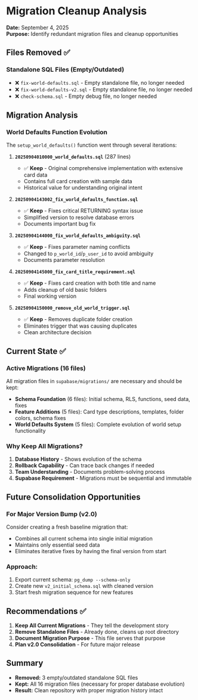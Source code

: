 # Migration Cleanup Analysis

**Date:** September 4, 2025  
**Purpose:** Identify redundant migration files and cleanup opportunities

## Files Removed ✅

### Standalone SQL Files (Empty/Outdated)
- ❌ `fix-world-defaults.sql` - Empty standalone file, no longer needed
- ❌ `fix-world-defaults-v2.sql` - Empty standalone file, no longer needed  
- ❌ `check-schema.sql` - Empty debug file, no longer needed

## Migration Analysis

### World Defaults Function Evolution
The `setup_world_defaults()` function went through several iterations:

1. **`20250904010000_world_defaults.sql`** (287 lines)
   - ✅ **Keep** - Original comprehensive implementation with extensive card data
   - Contains full card creation with sample data
   - Historical value for understanding original intent

2. **`20250904143002_fix_world_defaults_function.sql`**
   - ✅ **Keep** - Fixes critical RETURNING syntax issue
   - Simplified version to resolve database errors
   - Documents important bug fix

3. **`20250904144000_fix_world_defaults_ambiguity.sql`**
   - ✅ **Keep** - Fixes parameter naming conflicts
   - Changed to `p_world_id`/`p_user_id` to avoid ambiguity
   - Documents parameter resolution

4. **`20250904145000_fix_card_title_requirement.sql`**
   - ✅ **Keep** - Fixes card creation with both title and name
   - Adds cleanup of old basic folders
   - Final working version

5. **`20250904150000_remove_old_world_trigger.sql`**
   - ✅ **Keep** - Removes duplicate folder creation
   - Eliminates trigger that was causing duplicates
   - Clean architecture decision

## Current State ✅

### Active Migrations (16 files)
All migration files in `supabase/migrations/` are necessary and should be kept:

- **Schema Foundation** (6 files): Initial schema, RLS, functions, seed data, fixes
- **Feature Additions** (5 files): Card type descriptions, templates, folder colors, schema fixes
- **World Defaults System** (5 files): Complete evolution of world setup functionality

### Why Keep All Migrations?
1. **Database History** - Shows evolution of the schema
2. **Rollback Capability** - Can trace back changes if needed
3. **Team Understanding** - Documents problem-solving process
4. **Supabase Requirement** - Migrations must be sequential and immutable

## Future Consolidation Opportunities

### For Major Version Bump (v2.0)
Consider creating a fresh baseline migration that:
- Combines all current schema into single initial migration
- Maintains only essential seed data
- Eliminates iterative fixes by having the final version from start

### Approach:
1. Export current schema: `pg_dump --schema-only`
2. Create new `v2_initial_schema.sql` with cleaned version
3. Start fresh migration sequence for new features

## Recommendations ✅

1. **Keep All Current Migrations** - They tell the development story
2. **Remove Standalone Files** - Already done, cleans up root directory
3. **Document Migration Purpose** - This file serves that purpose
4. **Plan v2.0 Consolidation** - For future major release

## Summary

- **Removed:** 3 empty/outdated standalone SQL files
- **Kept:** All 16 migration files (necessary for proper database evolution)
- **Result:** Clean repository with proper migration history intact
